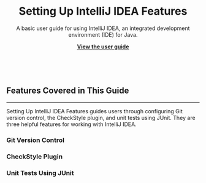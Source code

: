 <p align="center">
    <h1 align="center">Setting Up IntelliJ IDEA Features</h1>
    <p align="center">A basic user guide for using IntelliJ IDEA, an integrated development environment (IDE) for Java.</p>
    <p align="center"><strong><a href="https://seungho0106.github.io/Documentation/">View the user guide</a></strong></p>
    <br><br><br>
</p>

## Features Covered in This Guide

---

Setting Up IntelliJ IDEA Features guides users through configuring Git version control, the CheckStyle plugin, and unit tests using JUnit. They are three helpful features for working with IntelliJ IDEA.

### Git Version Control

### CheckStyle Plugin

### Unit Tests Using JUnit


